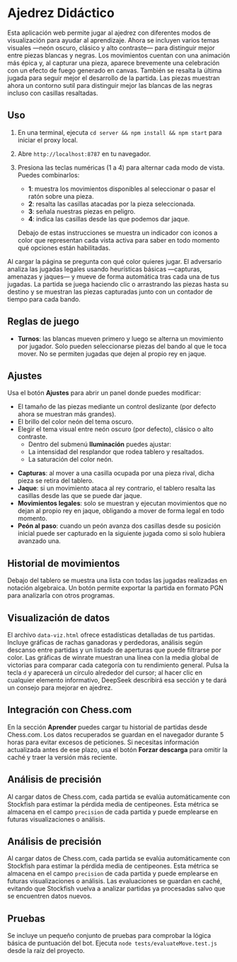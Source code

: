# Ajedrez Didáctico

Esta aplicación web permite jugar al ajedrez con diferentes modos de visualización para ayudar al aprendizaje. Ahora se incluyen varios temas visuales —neón oscuro, clásico y alto contraste— para distinguir mejor entre piezas blancas y negras. Los movimientos cuentan con una animación más épica y, al capturar una pieza, aparece brevemente una celebración con un efecto de fuego generado en canvas. También se resalta la última jugada para seguir mejor el desarrollo de la partida. Las piezas muestran ahora un contorno sutil para distinguir mejor las blancas de las negras incluso con casillas resaltadas.

## Uso

1. En una terminal, ejecuta `cd server && npm install && npm start` para iniciar el proxy local.
2. Abre `http://localhost:8787` en tu navegador.
3. Presiona las teclas numéricas (1 a 4) para alternar cada modo de vista. Puedes combinarlos:
   - **1**: muestra los movimientos disponibles al seleccionar o pasar el ratón sobre una pieza.
   - **2**: resalta las casillas atacadas por la pieza seleccionada.
   - **3**: señala nuestras piezas en peligro.
   - **4**: indica las casillas desde las que podemos dar jaque.

   Debajo de estas instrucciones se muestra un indicador con iconos a color que
   representan cada vista activa para saber en todo momento qué opciones están
   habilitadas.
 
Al cargar la página se pregunta con qué color quieres jugar. El adversario analiza las jugadas legales usando heurísticas básicas —capturas, amenazas y jaques— y mueve de forma automática tras cada una de tus jugadas. La partida se juega haciendo clic o arrastrando las piezas hasta su destino y se muestran las piezas capturadas junto con un contador de tiempo para cada bando.

## Reglas de juego

* **Turnos**: las blancas mueven primero y luego se alterna un movimiento por
  jugador. Solo pueden seleccionarse piezas del bando al que le toca mover.
  No se permiten jugadas que dejen al propio rey en jaque.

## Ajustes

Usa el botón **Ajustes** para abrir un panel donde puedes modificar:

- El tamaño de las piezas mediante un control deslizante (por defecto ahora se
  muestran más grandes).
- El brillo del color neón del tema oscuro.
- Elegir el tema visual entre neón oscuro (por defecto), clásico o alto contraste.
  - Dentro del submenú **Iluminación** puedes ajustar:
  - La intensidad del resplandor que rodea tablero y resaltados.
  - La saturación del color neón.

* **Capturas**: al mover a una casilla ocupada por una pieza rival, dicha pieza
  se retira del tablero.
* **Jaque**: si un movimiento ataca al rey contrario, el tablero resalta las
  casillas desde las que se puede dar jaque.
* **Movimientos legales**: solo se muestran y ejecutan movimientos que no dejan
  al propio rey en jaque, obligando a mover de forma legal en todo momento.
* **Peón al paso**: cuando un peón avanza dos casillas desde su posición inicial
  puede ser capturado en la siguiente jugada como si solo hubiera avanzado una.

## Historial de movimientos

Debajo del tablero se muestra una lista con todas las jugadas realizadas en notación algebraica.
Un botón permite exportar la partida en formato PGN para analizarla con otros programas.

## Visualización de datos

El archivo `data-viz.html` ofrece estadísticas detalladas de tus partidas. Incluye gráficas de rachas ganadoras y perdedoras, análisis según descanso entre partidas y un listado de aperturas que puede filtrarse por color. Las gráficas de winrate muestran una línea con la media global de victorias para comparar cada categoría con tu rendimiento general. Pulsa la tecla `d` y aparecerá un círculo alrededor del cursor; al hacer clic en cualquier elemento informativo, DeepSeek describirá esa sección y te dará un consejo para mejorar en ajedrez.

## Integración con Chess.com

En la sección **Aprender** puedes cargar tu historial de partidas desde Chess.com.
Los datos recuperados se guardan en el navegador durante 5 horas para evitar
excesos de peticiones. Si necesitas información actualizada antes de ese plazo,
usa el botón **Forzar descarga** para omitir la caché y traer la versión más reciente.

## Análisis de precisión

Al cargar datos de Chess.com, cada partida se evalúa automáticamente con Stockfish para estimar la pérdida media de centipeones. Esta métrica se almacena en el campo `precision` de cada partida y puede emplearse en futuras visualizaciones o análisis.

## Análisis de precisión

Al cargar datos de Chess.com, cada partida se evalúa automáticamente con Stockfish para estimar la pérdida media de centipeones. Esta métrica se almacena en el campo `precision` de cada partida y puede emplearse en futuras visualizaciones o análisis. Las evaluaciones se guardan en caché, evitando que Stockfish vuelva a analizar partidas ya procesadas salvo que se encuentren datos nuevos.

## Pruebas

Se incluye un pequeño conjunto de pruebas para comprobar la lógica básica de puntuación del bot.
Ejecuta `node tests/evaluateMove.test.js` desde la raíz del proyecto.
